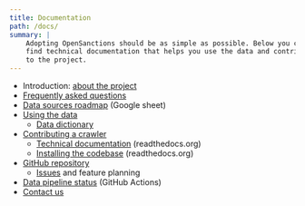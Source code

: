```yaml
---
title: Documentation
path: /docs/
summary: |
    Adopting OpenSanctions should be as simple as possible. Below you can
    find technical documentation that helps you use the data and contribute
    to the project.
---
```


* Introduction: [about the project](/docs/about/)
* [Frequently asked questions](/docs/faq/)
* [Data sources roadmap](https://bit.ly/osa-sources) (Google sheet)
* [Using the data](/docs/usage/)
    * [Data dictionary](/reference/)
* [Contributing a crawler](/docs/contribute/)
    * [Technical documentation](https://docs.opensanctions.org/en/latest/) (readthedocs.org)
    * [Installing the codebase](https://docs.opensanctions.org/en/latest/install.html) (readthedocs.org)
* [GitHub repository](https://github.com/pudo/opensanctions)
    * [Issues](https://github.com/pudo/opensanctions/issues) and feature planning
* [Data pipeline status](https://github.com/pudo/opensanctions/actions/workflows/production.yml) (GitHub Actions)
* [Contact us](/contact/)

